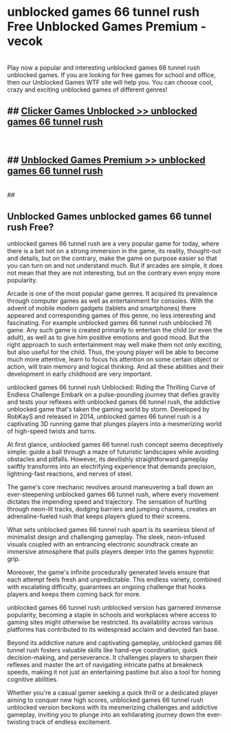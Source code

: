 # unblocked games 66 tunnel rush  Free Unblocked Games Premium - vecok <br>
<br>
Play now a popular and interesting unblocked games 66 tunnel rush unblocked games. If you are looking for free games for school and office, then our Unblocked Games WTF site will help you. You can choose cool, crazy and exciting unblocked games of different genres!


## ##  [Clicker Games Unblocked >> unblocked games 66 tunnel rush](http://freeplayer.one?title=unblocked_games_66_tunnel_rush&ref=UGames)
  <br>

##  ## [Unblocked Games Premium >> unblocked games 66 tunnel rush](http://freeplayer.one?title=unblocked_games_66_tunnel_rush&ref=UGames)
  <br>
  ##



## Unblocked Games unblocked games 66 tunnel rush Free?

unblocked games 66 tunnel rush are a very popular game for today, where there is a bet not on a strong immersion in the game, its reality, thought-out and details, but on the contrary, make the game on purpose easier so that you can turn on and not understand much. But if arcades are simple, it does not mean that they are not interesting, but on the contrary even enjoy more popularity.

Arcade is one of the most popular game genres. It acquired its prevalence through computer games as well as entertainment for consoles. With the advent of mobile modern gadgets (tablets and smartphones) there appeared and corresponding games of this genre, no less interesting and fascinating. For example unblocked games 66 tunnel rush unblocked 76 game. Any such game is created primarily to entertain the child (or even the adult), as well as to give him positive emotions and good mood. But the right approach to such entertainment may well make them not only exciting, but also useful for the child. Thus, the young player will be able to become much more attentive, learn to focus his attention on some certain object or action, will train memory and logical thinking. And all these abilities and their development in early childhood are very important.

unblocked games 66 tunnel rush Unblocked: Riding the Thrilling Curve of Endless Challenge
Embark on a pulse-pounding journey that defies gravity and tests your reflexes with unblocked games 66 tunnel rush, the addictive unblocked game that's taken the gaming world by storm. Developed by RobKayS and released in 2014, unblocked games 66 tunnel rush is a captivating 3D running game that plunges players into a mesmerizing world of high-speed twists and turns.

At first glance, unblocked games 66 tunnel rush concept seems deceptively simple: guide a ball through a maze of futuristic landscapes while avoiding obstacles and pitfalls. However, its devilishly straightforward gameplay swiftly transforms into an electrifying experience that demands precision, lightning-fast reactions, and nerves of steel.

The game's core mechanic revolves around maneuvering a ball down an ever-steepening unblocked games 66 tunnel rush, where every movement dictates the impending speed and trajectory. The sensation of hurtling through neon-lit tracks, dodging barriers and jumping chasms, creates an adrenaline-fueled rush that keeps players glued to their screens.

What sets unblocked games 66 tunnel rush apart is its seamless blend of minimalist design and challenging gameplay. The sleek, neon-infused visuals coupled with an entrancing electronic soundtrack create an immersive atmosphere that pulls players deeper into the games hypnotic grip.

Moreover, the game's infinite procedurally generated levels ensure that each attempt feels fresh and unpredictable. This endless variety, combined with escalating difficulty, guarantees an ongoing challenge that hooks players and keeps them coming back for more.

unblocked games 66 tunnel rush unblocked version has garnered immense popularity, becoming a staple in schools and workplaces where access to gaming sites might otherwise be restricted. Its availability across various platforms has contributed to its widespread acclaim and devoted fan base.

Beyond its addictive nature and captivating gameplay, unblocked games 66 tunnel rush fosters valuable skills like hand-eye coordination, quick decision-making, and perseverance. It challenges players to sharpen their reflexes and master the art of navigating intricate paths at breakneck speeds, making it not just an entertaining pastime but also a tool for honing cognitive abilities.

Whether you're a casual gamer seeking a quick thrill or a dedicated player aiming to conquer new high scores, unblocked games 66 tunnel rush unblocked version beckons with its mesmerizing challenges and addictive gameplay, inviting you to plunge into an exhilarating journey down the ever-twisting track of endless excitement.